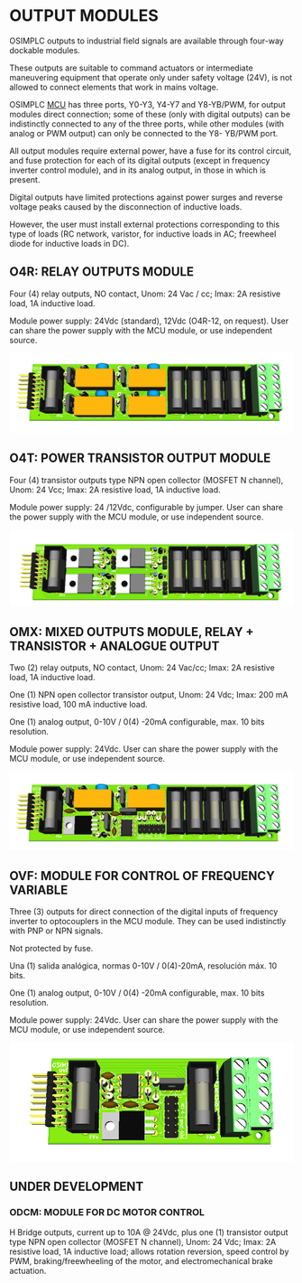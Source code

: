 # OUTPUT MODULES

OSIMPLC outputs to industrial field signals are available through four-way dockable modules.

These outputs are suitable to command actuators or intermediate maneuvering equipment that
operate only under safety voltage (24V), is not allowed to connect elements that work in mains
voltage.

OSIMPLC [MCU](02-mcu.md) has three ports, Y0-Y3, Y4-Y7 and Y8-YB/PWM, for output modules direct connection; some of these (only with digital outputs) can be indistinctly connected to any of the
three ports, while other modules (with analog or PWM output) can only be connected to the Y8-
YB/PWM port.

All output modules require external power, have a fuse for its control circuit, and fuse protection
for each of its digital outputs (except in frequency inverter control module), and in its analog output, in those in which is present.

Digital outputs have limited protections against power surges and reverse voltage peaks caused
by the disconnection of inductive loads.

However, the user must install external protections corresponding to this type of loads (RC
network, varistor, for inductive loads in AC; freewheel diode for inductive loads in DC).

## O4R: RELAY OUTPUTS MODULE

Four (4) relay outputs, NO contact, Unom: 24 Vac / cc; Imax: 2A resistive load, 1A
inductive load.

Module power supply: 24Vdc (standard), 12Vdc (O4R-12, on request). User can share the
power supply with the MCU module, or use independent source.

![O4R](../images/o4r.png)

## O4T: POWER TRANSISTOR OUTPUT MODULE

Four (4) transistor outputs type NPN open collector (MOSFET N channel), Unom: 24 Vcc;
Imax: 2A resistive load, 1A inductive load.

Module power supply: 24 /12Vdc, configurable by jumper. User can share the power
supply with the MCU module, or use independent source.

![O4t](../images/o4t.png)

## OMX: MIXED OUTPUTS MODULE, RELAY + TRANSISTOR + ANALOGUE OUTPUT

Two (2) relay outputs, NO contact, Unom: 24 Vac/cc; Imax: 2A resistive load, 1A inductive
load.

One (1) NPN open collector transistor output, Unom: 24 Vdc; Imax: 200 mA resistive load,
100 mA inductive load.

One (1) analog output, 0-10V / 0(4) -20mA configurable, max. 10 bits resolution.

Module power supply: 24Vdc. User can share the power supply with the MCU module, or
use independent source.

![OMX](../images/omx.png)

## OVF: MODULE FOR CONTROL OF FREQUENCY VARIABLE

Three (3) outputs for direct connection of the digital inputs of frequency inverter to
optocouplers in the MCU module. They can be used indistinctly with PNP or NPN signals.

Not protected by fuse.

Una (1) salida analógica, normas 0-10V / 0(4)-20mA, resolución máx. 10 bits.

One (1) analog output, 0-10V / 0(4) -20mA configurable, max. 10 bits resolution.

Module power supply: 24Vdc. User can share the power supply with the MCU module, or
use independent source.

![OVF](../images/ovf.png)

## UNDER DEVELOPMENT

### ODCM: MODULE FOR DC MOTOR CONTROL

H Bridge outputs, current up to 10A @ 24Vdc, plus one (1) transistor output type NPN
open collector (MOSFET N channel), Unom: 24 Vdc; Imax: 2A resistive load, 1A inductive
load; allows rotation reversion, speed control by PWM, braking/freewheeling of the motor,
and electromechanical brake actuation.
